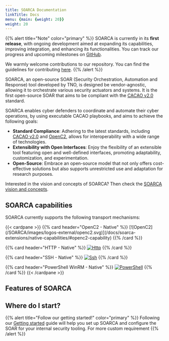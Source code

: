 ```yaml
---
title: SOARCA Documentation
linkTitle: Docs
menu: {main: {weight: 20}}
weight: 20
---
```



{{% alert title="Note" color="primary" %}}
SOARCA is currently in its **first release**, with ongoing development aimed at expanding its capabilities, improving integration, and enhancing its functionalities. You can track our progress and upcoming milestones on [GitHub](https://github.com/COSSAS/SOARCA/milestones).

We warmly welcome contributions to our repository. You can find the guidelines for contributing [here](/docs/contribution-guidelines).
{{% /alert %}}

SOARCA, an open-source SOAR (Security Orchestration, Automation and Response) tool developed by TNO, is designed be vendor-agnostic, allowing it to orchestrate various security actuators and systems. It is the first open-source SOAR that aims to be compliant with the [CACAO v2.0](https://docs.oasis-open.org/cacao/security-playbooks/v2.0/security-playbooks-v2.0.html) standard.

SOARCA enables cyber defenders to coordinate and automate their cyber operations, by using executable CACAO playbooks, and aims to achieve the following goals:

- **Standard Compliance**: Adhering to the latest standards, including [CACAO v2.0](https://docs.oasis-open.org/cacao/security-playbooks/v2.0/security-playbooks-v2.0.html) and [OpenC2](https://openc2.org/), allows for interoperability with a wide range of technologies.
- **Extensibility with Open Interfaces**: Enjoy the flexibility of an extensible tool featuring open and well-defined interfaces, promoting adaptability, customization, and experimentation.
- **Open-Source**: Embrace an open-source model that not only offers cost-effective solutions but also supports unrestricted use and adaptation for research purposes.

Interested in the vision and concepts of SOARCA? Then check the [SOARCA vision and concepts](/docs/concepts/).

## SOARCA capabilities

SOARCA currently supports the following transport mechanisms:

<div class="works-well-with">
{{< cardpane >}}
{{% card header="OpenC2 - Native" %}}
[![OpenC2](/SOARCA/images/logos-external/openc2.svg)](/docs/soarca-extensions/native-capabilities/#openc2-capability)
{{% /card %}}

{{% card header="HTTP - Native" %}}
[![Http](/SOARCA/images/logos-external/http.svg)](/docs/soarca-extensions/native-capabilities/#http-api-capability)
{{% /card %}}

{{% card header="SSH - Native" %}}
[![Ssh](/SOARCA/images/logos-external/ssh.svg)](/docs/soarca-extensions/native-capabilities/#ssh-capability)
{{% /card %}}

{{% card header="PowerShell WinRM - Native" %}}
[![PowerShell](/SOARCA/images/logos-external/powershell.svg)](/docs/soarca-extensions/native-capabilities/#powershell-capability)
{{% /card %}}
{{< /cardpane >}}
</div>

## Features of SOARCA

## Where do I start?

{{% alert title="Follow our getting started!" color="primary" %}}
Following our [Getting started](/docs/getting-started/) guide will help you set up SOARCA and configure the SOAR for your internal security tooling. For more custom requirement
{{% /alert %}}
